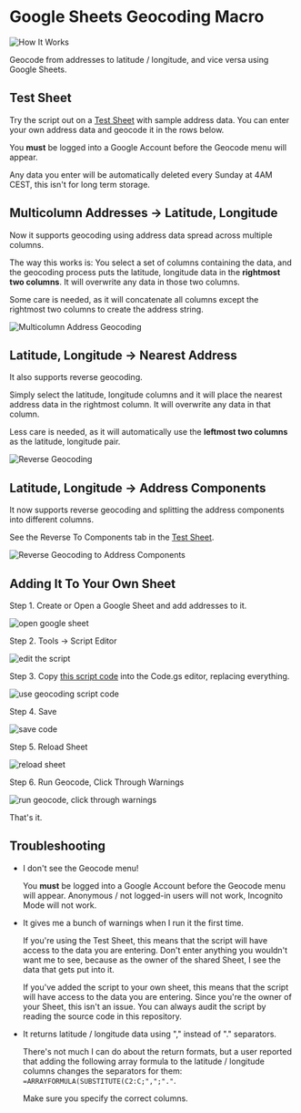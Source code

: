 # Google Sheets Geocoding Macro

![How It Works](images/google-sheets-geocoding-macro.gif)

Geocode from addresses to latitude / longitude, and vice versa using Google
Sheets.

## Test Sheet

Try the script out on a [Test
Sheet](https://docs.google.com/spreadsheets/d/1tkzPt_yGfFG2MOs6-xBodajY79_WV8s4LpU6mhszAk4/edit?usp=sharing)
with sample address data. You can enter your own address data and geocode it  in
the rows below.

You **must** be logged into a Google Account before the Geocode menu will
appear.

Any data you enter will be automatically deleted every Sunday at 4AM CEST, this
isn't for long term storage.

## Multicolumn Addresses &rarr; Latitude, Longitude

Now it supports geocoding using address data spread across multiple columns. 

The way this works is: You select a set of columns containing the data, and the
geocoding process puts the latitude, longitude data in the **rightmost two
columns**. It will overwrite any data in those two columns.

Some care is needed, as it will concatenate all columns except the rightmost two
columns to create the address string.

![Multicolumn Address Geocoding](images/google-sheets-geocoding-macro-forward.png)

## Latitude, Longitude &rarr; Nearest Address

It also supports reverse geocoding. 

Simply select the latitude, longitude columns and it will place the nearest
address data in the rightmost column. It will overwrite any data in that column.

Less care is needed, as it will automatically use the **leftmost two columns** as
the latitude, longitude pair.

![Reverse Geocoding](images/google-sheets-geocoding-macro-reverse.png)

## Latitude, Longitude &rarr; Address Components

It now supports reverse geocoding and splitting the address components into
different columns.

See the Reverse To Components tab in the [Test
Sheet](https://docs.google.com/spreadsheets/d/1tkzPt_yGfFG2MOs6-xBodajY79_WV8s4LpU6mhszAk4/edit?usp=sharing).

![Reverse Geocoding to Address
Components](images/google-sheets-geocoding-macro-reverse-to-components.apng)

## Adding It To Your Own Sheet

Step 1. Create or Open a Google Sheet and add addresses to it.

![open google sheet](images/step-01-open-sheet.png)

Step 2. Tools -> Script Editor

![edit the script](images/step-02-script-editor.png)

Step 3. Copy [this script
code](https://raw.githubusercontent.com/nuket/google-sheets-geocoding-macro/master/Code.gs)
into the Code.gs editor, replacing everything.

![use geocoding script code](images/step-03-script-editor.png)

Step 4. Save

![save code](images/step-04-script-editor.png)

Step 5. Reload Sheet

![reload sheet](images/step-05-geocode-menu-appears.apng)

Step 6. Run Geocode, Click Through Warnings

![run geocode, click through warnings](images/step-06-geocode-and-warnings.apng)

That's it.

## Troubleshooting

* I don't see the Geocode menu!

  You **must** be logged into a Google Account before the Geocode menu will
  appear. Anonymous / not logged-in users will not work, Incognito Mode will not
  work.

* It gives me a bunch of warnings when I run it the first time.

  If you're using the Test Sheet, this means that the script will have access to
  the data you are entering. Don't enter anything you wouldn't want me to see,
  because as the owner of the shared Sheet, I see the data that gets put into
  it.

  If you've added the script to your own sheet, this means that the script will
  have access to the data you are entering. Since you're the owner of your
  Sheet, this isn't an issue. You can always audit the script by reading the
  source code in this repository.

* It returns latitude / longitude data using "," instead of "." separators.

  There's not much I can do about the return formats, but a user reported that
  adding the following array formula to the latitude / longitude columns changes
  the separators for them: `=ARRAYFORMULA(SUBSTITUTE(C2:C;",";"."`. 
  
  Make sure you specify the correct columns.
